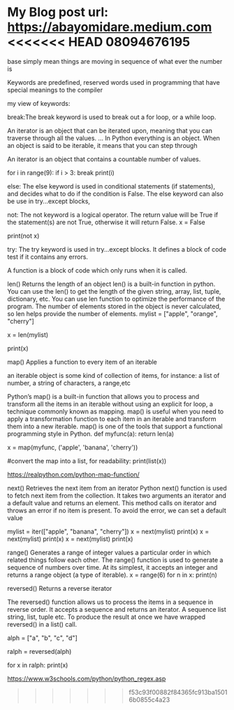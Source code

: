 My Blog post url:
https://abayomidare.medium.com
<<<<<<< HEAD
08094676195
=======

base simply mean things are moving in sequence of what ever the number is

Keywords are predefined, reserved words used in programming that have special meanings to the compiler


my view of keywords:

break:The break keyword is used to break out a for loop, or a while loop.

An iterator is an object that can be iterated upon, meaning that you can traverse through all the values. ...
In Python everything is an object. When an object is said to be iterable, it means that you can step through 

An iterator is an object that contains a countable number of values.


for i in range(9):
  if i > 3:
    break
  print(i)

else:
The else keyword is used in conditional statements (if statements), and decides what to do if the condition is False.
The else keyword can also be use in try...except blocks,


not:
The not keyword is a logical operator.
The return value will be True if the statement(s) are not True, otherwise it will return False.
x = False

print(not x)

try:
The try keyword is used in try...except blocks. It defines a block of code test if it contains any errors.

A function is a block of code which only runs when it is called.



len() 	Returns the length of an object
len() is a built-in function in python. You can use the len() to get the length of the given string, array, list, tuple, dictionary, etc. You can use len function to optimize the performance of the program. The number of elements stored in the object is never calculated, so len helps provide the number of elements.
mylist = ["apple", "orange", "cherry"]

x = len(mylist)

print(x)

map() 	Applies a function to every item of an iterable

an iterable object is some kind of collection of items, for instance: a list of number, a string of characters, a range,etc

Python’s map() is a built-in function that allows you to process and transform all the items in an iterable without using an explicit for loop, a technique commonly known as mapping. map() is useful when you need to apply a transformation function to each item in an iterable and transform them into a new iterable. map() is one of the tools that support a functional programming style in Python.
def myfunc(a):
  return len(a)

x = map(myfunc, ('apple', 'banana', 'cherry'))



#convert the map into a list, for readability:
print(list(x))

https://realpython.com/python-map-function/

next() 	Retrieves the next item from an iterator
Python next() function is used to fetch next item from the collection. It takes two arguments an iterator and a default value and returns an element. This method calls on iterator and throws an error if no item is present. To avoid the error, we can set a default value

mylist = iter(["apple", "banana", "cherry"])
x = next(mylist)
print(x)
x = next(mylist)
print(x)
x = next(mylist)
print(x)

range() 	Generates a range of integer values
a particular order in which related things follow each other.
The range() function is used to generate a sequence of numbers over time. At its simplest, it accepts an integer and returns a range object (a type of iterable).
x = range(6)
for n in x:
  print(n)

reversed() 	Returns a reverse iterator

The reversed() function allows us to process the items in a sequence in reverse order. It accepts a sequence and returns an iterator. A sequence list string, list, tuple etc. To produce the result at once we have wrapped reversed() in a list() call.

alph = ["a", "b", "c", "d"]

ralph = reversed(alph)

for x in ralph:
  print(x)






  https://www.w3schools.com/python/python_regex.asp
>>>>>>> f53c93f00882f84365fc913ba15016b0855c4a23
